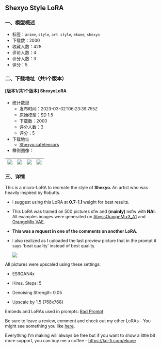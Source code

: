 ## Shexyo Style LoRA
### 一、模型概述

- 标签：`anime`, `style`, `art style`, `ekune`, `shexyo`
- 下载数：2000
- 收藏人数：428
- 评论人数：4
- 评分人数：3
- 评分：5

### 二、下载地址（共1个版本）

#### [版本1/共1个版本] ShexyoLoRA

- 统计数据
  - 发布时间：2023-03-02T06:23:39.755Z
  - 原始模型：SD 1.5
  - 下载数：2000
  - 评分人数：3
  - 评分：5
- 下载地址
  - [Shexyo.safetensors](https://civitai.com/api/download/models/17410)
- 样例图像：

| <img src="https://image.civitai.com/xG1nkqKTMzGDvpLrqFT7WA/885ce795-0956-4789-968c-db824faa7a00/width=450/177248.jpeg" /> | <img src="https://image.civitai.com/xG1nkqKTMzGDvpLrqFT7WA/2da7d303-ad42-4870-f7e8-919365807800/width=450/177253.jpeg" /> | <img src="https://image.civitai.com/xG1nkqKTMzGDvpLrqFT7WA/12bd3070-56c3-4bcb-1391-5b00196ab900/width=450/177252.jpeg" /> | <img src="https://image.civitai.com/xG1nkqKTMzGDvpLrqFT7WA/90ae1ce5-1eb6-46ea-47fe-d2725d5ff900/width=450/177251.jpeg" /> |
| ---- | ---- | ---- | ---- |


### 三、详情
<p>This is a micro-LoRA to recreate the style of <strong>Shexyo. </strong>An artist who was heavily inspired by Robutts.</p><ul><li><p>I suggest using this LoRA at <strong>0.7-1.1 </strong>weight for best results.</p></li><li><p>This LoRA was trained on 500 pictures sfw and <strong>(mainly)</strong> nsfw with<strong> NAI</strong>. All examples images were generated on <a target="_blank" rel="ugc" href="https://civitai.com/models/9942/abyssorangemix3-aom3">AbyssOrangeMix3_A1</a> and <a target="_blank" rel="ugc" href="https://huggingface.co/WarriorMama777/OrangeMixs/tree/main/VAEs">OrangeMix VAE</a>.</p></li><li><p><strong>This was a request in one of the comments on another LoRA.</strong></p></li><li><p>I also realized as I uploaded the last preview picture that in the prompt it says 'beat quality' instead of best quality. </p><img src="https://imagecache.civitai.com/xG1nkqKTMzGDvpLrqFT7WA/da415441-c3a2-4596-70d0-9e25fa3eeb00/width=525/da415441-c3a2-4596-70d0-9e25fa3eeb00" /></li></ul><p></p><p>All pictures were upscaled using these settings:</p><ul><li><p>ESRGAN4x</p></li><li><p>Hires. Steps: 5</p></li><li><p>Denoising Strength: 0.05</p></li><li><p>Upscale by 1.5 (768x768)</p><p></p></li></ul><p>Embeds and LoRAs used in prompts: <a target="_blank" rel="ugc" href="https://huggingface.co/datasets/Nerfgun3/bad_prompt">Bad Prompt</a></p><p>Be sure to leave a review, comment and check out my other LoRAs - You might see something you like <a target="_blank" rel="ugc" href="https://civitai.com/user/ekune">here</a>.</p><p>Everything I'm making will always be free but if you want to show a little bit more support, you can buy me a coffee - <a target="_blank" rel="ugc" href="https://ko-fi.com/ekune">https://ko-fi.com/ekune</a></p>
